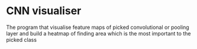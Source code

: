 # CNN visualiser
The program that visualise feature maps of picked convolutional or pooling layer and build a heatmap of finding area which is the most important to the picked class
